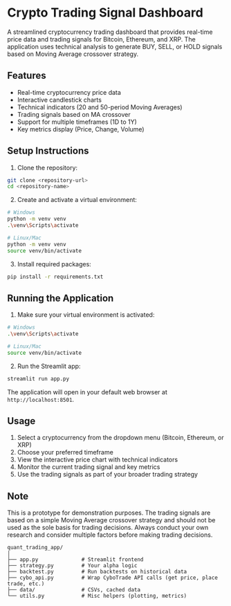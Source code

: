 # Crypto Trading Signal Dashboard

A streamlined cryptocurrency trading dashboard that provides real-time price data and trading signals for Bitcoin, Ethereum, and XRP. The application uses technical analysis to generate BUY, SELL, or HOLD signals based on Moving Average crossover strategy.

## Features

- Real-time cryptocurrency price data
- Interactive candlestick charts
- Technical indicators (20 and 50-period Moving Averages)
- Trading signals based on MA crossover
- Support for multiple timeframes (1D to 1Y)
- Key metrics display (Price, Change, Volume)

## Setup Instructions

1. Clone the repository:
```bash
git clone <repository-url>
cd <repository-name>
```

2. Create and activate a virtual environment:
```bash
# Windows
python -m venv venv
.\venv\Scripts\activate

# Linux/Mac
python -m venv venv
source venv/bin/activate
```

3. Install required packages:
```bash
pip install -r requirements.txt
```

## Running the Application

1. Make sure your virtual environment is activated:
```bash
# Windows
.\venv\Scripts\activate

# Linux/Mac
source venv/bin/activate
```

2. Run the Streamlit app:
```bash
streamlit run app.py
```

The application will open in your default web browser at `http://localhost:8501`.

## Usage

1. Select a cryptocurrency from the dropdown menu (Bitcoin, Ethereum, or XRP)
2. Choose your preferred timeframe
3. View the interactive price chart with technical indicators
4. Monitor the current trading signal and key metrics
5. Use the trading signals as part of your broader trading strategy

## Note

This is a prototype for demonstration purposes. The trading signals are based on a simple Moving Average crossover strategy and should not be used as the sole basis for trading decisions. Always conduct your own research and consider multiple factors before making trading decisions.

```
quant_trading_app/
│
├── app.py              # Streamlit frontend
├── strategy.py         # Your alpha logic
├── backtest.py         # Run backtests on historical data
├── cybo_api.py         # Wrap CyboTrade API calls (get price, place trade, etc.)
├── data/               # CSVs, cached data
└── utils.py            # Misc helpers (plotting, metrics)
```
